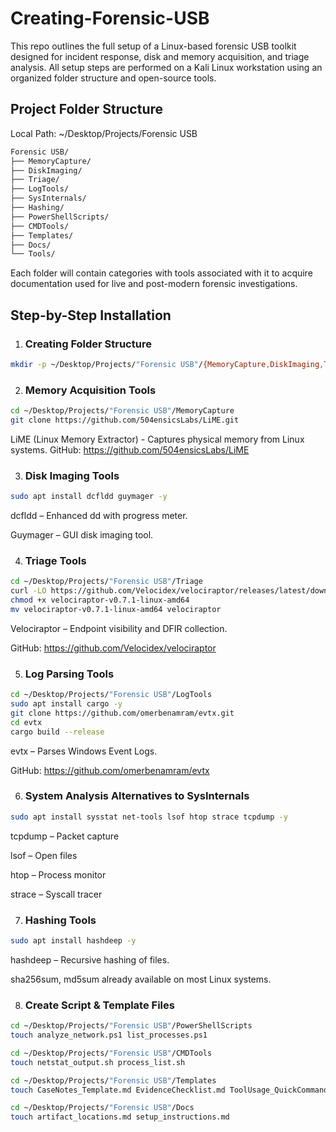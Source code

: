 # Creating-Forensic-USB
This repo outlines the full setup of a Linux-based forensic USB toolkit designed for incident response, disk and memory acquisition, and triage analysis. All setup steps are performed on a Kali Linux workstation using an organized folder structure and open-source tools.

<h2>Project Folder Structure</h2>

  Local Path: ~/Desktop/Projects/Forensic USB
  
  ```bash
  Forensic USB/
  ├── MemoryCapture/
  ├── DiskImaging/
  ├── Triage/
  ├── LogTools/
  ├── SysInternals/
  ├── Hashing/
  ├── PowerShellScripts/
  ├── CMDTools/
  ├── Templates/
  ├── Docs/
  └── Tools/
  ```
Each folder will contain categories with tools associated with it to acquire documentation used for live and post-modern forensic investigations.

<h2>Step-by-Step Installation</h2>

  1. <h3>Creating Folder Structure</h3>
  ```bash
  mkdir -p ~/Desktop/Projects/"Forensic USB"/{MemoryCapture,DiskImaging,Triage,LogTools,SysInternals,Hashing,PowerShellScripts,CMDTools,Templates,Docs,Tools}
  ```

  2. <h3>Memory Acquisition Tools</h3>
  ```bash
  cd ~/Desktop/Projects/"Forensic USB"/MemoryCapture
  git clone https://github.com/504ensicsLabs/LiME.git
  ```
LiME (Linux Memory Extractor) - Captures physical memory from Linux systems.
GitHub: https://github.com/504ensicsLabs/LiME
  
  3. <h3>Disk Imaging Tools</h3>
  ```bash
  sudo apt install dcfldd guymager -y
  ```
dcfldd – Enhanced dd with progress meter.

Guymager – GUI disk imaging tool.
  
  4. <h3>Triage Tools</h3>
  ```bash
  cd ~/Desktop/Projects/"Forensic USB"/Triage
  curl -LO https://github.com/Velocidex/velociraptor/releases/latest/download/velociraptor-v0.7.1-linux-amd64
  chmod +x velociraptor-v0.7.1-linux-amd64
  mv velociraptor-v0.7.1-linux-amd64 velociraptor
  ```
Velociraptor – Endpoint visibility and DFIR collection.

GitHub: https://github.com/Velocidex/velociraptor
  
  5. <h3>Log Parsing Tools</h3>
  ```bash
  cd ~/Desktop/Projects/"Forensic USB"/LogTools
  sudo apt install cargo -y
  git clone https://github.com/omerbenamram/evtx.git
  cd evtx
  cargo build --release
  ```
evtx – Parses Windows Event Logs.

GitHub: https://github.com/omerbenamram/evtx
  
  6. <h3>System Analysis Alternatives to SysInternals</h3>
  ```bash
  sudo apt install sysstat net-tools lsof htop strace tcpdump -y
  ```
tcpdump – Packet capture

lsof – Open files

htop – Process monitor

strace – Syscall tracer
  
  7. <h3>Hashing Tools</h3>
  ```bash
  sudo apt install hashdeep -y
  ```
hashdeep – Recursive hashing of files.

sha256sum, md5sum already available on most Linux systems.
  
  8. <h3>Create Script & Template Files</h3>
  ```bash
  cd ~/Desktop/Projects/"Forensic USB"/PowerShellScripts
  touch analyze_network.ps1 list_processes.ps1
  
  cd ~/Desktop/Projects/"Forensic USB"/CMDTools
  touch netstat_output.sh process_list.sh
  
  cd ~/Desktop/Projects/"Forensic USB"/Templates
  touch CaseNotes_Template.md EvidenceChecklist.md ToolUsage_QuickCommands.md
  
  cd ~/Desktop/Projects/"Forensic USB"/Docs
  touch artifact_locations.md setup_instructions.md
  ```

  
